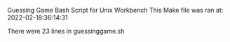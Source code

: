 Guessing Game Bash Script for Unix Workbench
This Make file was ran at: 2022-02-18:36:14:31

There were 23 lines in guessinggame.sh

